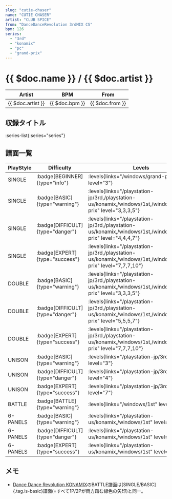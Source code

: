 ```yaml
---
slug: "cutie-chaser"
name: "CUTIE CHASER"
artist: "CLUB SPICE"
from: "DanceDanceRevolution 3rdMIX CS"
bpm: 126
series:
  - "3rd"
  - "konamix"
  - "pc"
  - "grand-prix"
---
```


# {{ $doc.name }} / {{ $doc.artist }}

|Artist|BPM|From|
|------|---|----|
|{{ $doc.artist }}|{{ $doc.bpm }}|{{ $doc.from }}|

## 収録タイトル

:series-list{:series="series"}

## 譜面一覧

|PlayStyle|Difficulty|Levels|Notes|Movie|
|---------|----------|------|-----|-----|
|SINGLE| :badge[BEGINNER]{type="info"}| :levels{links="/windows/grand-prix" level="3"}|82/0||
|SINGLE| :badge[BASIC]{type="warning"}| :levels{links="/playstation-jp/3rd,/playstation-us/konamix,/windows/1st,/windows/grand-prix" level="3,3,3,5"}|148/0||
|SINGLE| :badge[DIFFICULT]{type="danger"}| :levels{links="/playstation-jp/3rd,/playstation-us/konamix,/windows/1st,/windows/grand-prix" level="4,4,4,7"}|185/0||
|SINGLE| :badge[EXPERT]{type="success"}| :levels{links="/playstation-jp/3rd,/playstation-us/konamix,/windows/1st,/windows/grand-prix" level="7,7,7,10"}|256/0||
|DOUBLE| :badge[BASIC]{type="warning"}| :levels{links="/playstation-jp/3rd,/playstation-us/konamix,/windows/1st,/windows/grand-prix" level="3,3,3,5"}|148/0||
|DOUBLE| :badge[DIFFICULT]{type="danger"}| :levels{links="/playstation-jp/3rd,/playstation-us/konamix,/windows/1st,/windows/grand-prix" level="5,5,5,7"}|186/0||
|DOUBLE| :badge[EXPERT]{type="success"}| :levels{links="/playstation-jp/3rd,/playstation-us/konamix,/windows/1st,/windows/grand-prix" level="7,7,7,10"}|254/0||
|UNISON| :badge[BASIC]{type="warning"}| :levels{links="/playstation-jp/3rd" level="3"}|||
|UNISON| :badge[DIFFICULT]{type="danger"}| :levels{links="/playstation-jp/3rd" level="4"}|||
|UNISON| :badge[EXPERT]{type="success"}| :levels{links="/playstation-jp/3rd" level="7"}|||
|BATTLE| :badge[BATTLE]{type="warning"}| :levels{links="/windows/1st" level="5"}|||
|6-PANELS| :badge[BASIC]{type="warning"}| :levels{links="/playstation-us/konamix,/windows/1st" level="4,4"}|166/0||
|6-PANELS| :badge[DIFFICULT]{type="danger"}| :levels{links="/playstation-us/konamix,/windows/1st" level="6,6"}|207/0||
|6-PANELS| :badge[EXPERT]{type="success"}| :levels{links="/playstation-us/konamix,/windows/1st" level="8,8"}|236/0||

## メモ

- [Dance Dance Revolution KONAMIX](/series/konamix)のBATTLE譜面は[SINGLE/BASIC]{.tag.is-basic}譜面(=すべて1P/2Pが両方踏む緑色の矢印)と同一。
